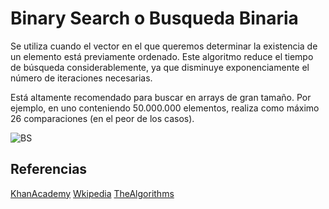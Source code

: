 # Binary Search o Busqueda Binaria
Se utiliza cuando el vector en el que queremos determinar la existencia de un elemento está previamente ordenado. Este algoritmo reduce el tiempo de búsqueda considerablemente, ya que disminuye exponenciamente el número de iteraciones necesarias.

Está altamente recomendado para buscar en arrays de gran tamaño. Por ejemplo, en uno conteniendo 50.000.000 elementos, realiza como máximo 26 comparaciones (en el peor de los casos).

![BS](https://programacionpython.ecyt.unsam.edu.ar/material/06_Organizacion_y_Complejidad/bbin.png)

## Referencias

[KhanAcademy](https://es.khanacademy.org/computing/computer-science/algorithms/binary-search/a/binary-search)
[Wkipedia](https://es.wikipedia.org/wiki/B%C3%BAsqueda_binaria)
[TheAlgorithms](https://the-algorithms.com/es/algorithm/binary-search)
